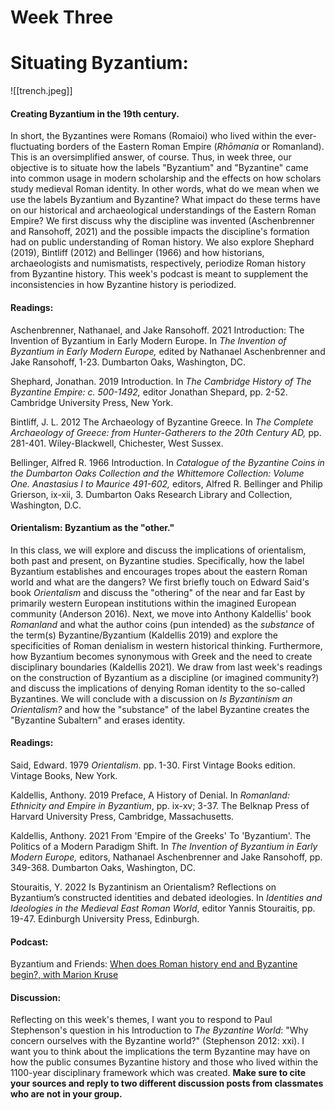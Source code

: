 
# Week Three
# Situating Byzantium:  
![[trench.jpeg]]

#### Creating Byzantium in the 19th century.

In short, the Byzantines were Romans (Romaioi) who lived within the ever-fluctuating borders of the Eastern Roman Empire (_Rhōmania_ or Romanland). This is an oversimplified answer, of course. Thus, in week three, our objective is to situate how the labels "Byzantium" and "Byzantine" came into common usage in modern scholarship and the effects on how scholars study medieval Roman identity. In other words, what do we mean when we use the labels Byzantium and Byzantine? What impact do these terms have on our historical and archaeological understandings of the Eastern Roman Empire? We first discuss why the discipline was invented (Aschenbrenner and Ransohoff, 2021) and the possible impacts the discipline's formation had on public understanding of Roman history. We also explore Shephard (2019), Bintliff (2012) and Bellinger (1966) and how historians, archaeologists and numismatists, respectively, periodize Roman history from Byzantine history.  This week's podcast is meant to supplement the inconsistencies in how Byzantine history is periodized.

#### Readings:

Aschenbrenner, Nathanael, and Jake Ransohoff. 2021   Introduction: The Invention of Byzantium in Early Modern Europe. In *The Invention of Byzantium in Early Modern Europe,* edited by Nathanael Aschenbrenner and Jake Ransohoff, 1-23. Dumbarton Oaks, Washington, DC.

Shephard, Jonathan. 2019   Introduction. In *The Cambridge History of The Byzantine Empire: c. 500-1492,* editor Jonathan Shepard, pp. 2-52. Cambridge University Press, New York.

Bintliff, J. L. 2012   The Archaeology of Byzantine Greece. In *The Complete Archaeology of Greece: from Hunter-Gatherers to the 20th Century AD,* pp. 281-401. Wiley-Blackwell, Chichester, West Sussex.

Bellinger, Alfred R. 1966   Introduction. In *Catalogue of the Byzantine Coins in the Dumbarton Oaks Collection and the Whittemore Collection: Volume One. Anastasius I to Maurice 491-602,* editors, Alfred R. Bellinger and Philip Grierson, ix-xii, 3.  Dumbarton Oaks Research Library and Collection, Washington, D.C.

#### Orientalism: Byzantium as the "other." 

In this class, we will explore and discuss the implications of orientalism, both past and present, on Byzantine studies. Specifically, how the label Byzantium establishes and encourages tropes about the eastern Roman world and what are the dangers? We first briefly touch on Edward Said's book *Orientalism* and discuss the "othering" of the near and far East by primarily western European institutions within the imagined European community (Anderson 2016). Next, we move into Anthony Kaldellis' book *Romanland* and what the author coins (pun intended) as the *substance* of the term(s) Byzantine/Byzantium (Kaldellis 2019) and explore the specificities of Roman denialism in western historical thinking. Furthermore, how Byzantium becomes synonymous with Greek and the need to create disciplinary boundaries (Kaldellis 2021). We draw from last week's readings on the construction of Byzantium as a discipline (or imagined community?) and discuss the implications of denying Roman identity to the so-called Byzantines. We will conclude with a discussion on *Is Byzantinism an Orientalism?* and how the "substance" of the label Byzantine creates the "Byzantine Subaltern" and erases identity.  

#### Readings:

Said, Edward. 1979   _Orientalism_. pp. 1-30. First Vintage Books edition. Vintage Books, New York. 

Kaldellis, Anthony. 2019   Preface, A History of Denial. In _Romanland: Ethnicity and Empire in Byzantium_, pp. ix-xv; 3-37. The Belknap Press of Harvard University Press, Cambridge, Massachusetts.

Kaldellis, Anthony. 2021   From 'Empire of the Greeks' To 'Byzantium'. The Politics of a Modern Paradigm Shift. In *The Invention of Byzantium in Early Modern Europe,* editors, Nathanael Aschenbrenner and Jake Ransohoff, pp. 349-368. Dumbarton Oaks, Washington, DC. 

Stouraitis, Y. 2022   Is Byzantinism an Orientalism? Reflections on Byzantium’s constructed identities and debated ideologies. In _Identities and Ideologies in the Medieval East Roman World_, editor Yannis Stouraitis, pp. 19-47. Edinburgh University Press, Edinburgh. 


#### Podcast:
Byzantium and Friends:  [When does Roman history end and Byzantine begin?, with Marion Kruse](https://byzantiumandfriends.podbean.com/e/15-when-does-roman-history-end-and-byzantine-begin-with-marion-kruse/)

#### Discussion:

Reflecting on this week's themes, I want you to respond to Paul Stephenson's question in his Introduction to *The Byzantine World*: "Why concern ourselves with the Byzantine world?" (Stephenson 2012: xxi). I want you to think about the implications the term Byzantine may have on how the public consumes Byzantine history and those who lived within the 1100-year disciplinary framework which was created. 
**Make sure to cite your sources and reply to two different discussion posts from classmates who are not in your group.**
